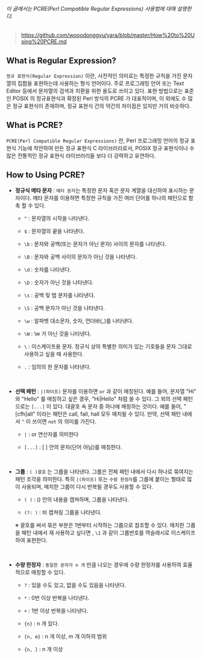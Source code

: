 ###### 이 글에서는 PCRE(Perl Compatible Regular Expressions) 사용법에 대해 설명한다.
> https://github.com/wooodonggyu/yara/blob/master/How%20to%20Using%20PCRE.md

## **What is Regular Expression?**

`정규 표현식(Regular Expression)` 이란, 사전적인 의미로는 특정한 규칙을 가진 문자열의 집합을 표현하는데 사용하는 형식 언어이다. 주로 프로그래밍 언어 또는 Text Editor 등에서 문자열의 검색과 치환을 위한 용도로 쓰이고 있다. 표현 방법으로는 표준인 POSIX 의 정규표현식과 확장된 Perl 방식의 PCRE 가 대표적이며, 이 외에도 수 많은 정규 표현식이 존재하며, 정규 표현식 간의 약간의 차이점은 있지만 거의 비슷하다.

## **What is PCRE?**

`PCRE(Perl Compatible Regular Expressions)` 란, Perl 프로그래밍 언어의 정규 표현식 기능에 착안하여 만든 정규 표현식 C 라이브러리로서, POSIX 정규 표현식이나 수많은 전통적인 정규 표현식 라이브러리들 보다 더 강력하고 유연하다.

## **How to Using PCRE?** 

- **정규식 메타 문자** : `메타 문자`는 특정한 문자 혹은 문자 계열을 대신하여 표시하는 문자이다. 메타 문자를 이용하면 특정한 규칙을 가진 여러 단어를 하나의 패턴으로 함축 할 수 있다.
    
    * `^` : 문자열의 시작을 나타낸다.

    * `$` : 문자열의 끝을 나타낸다.
    
    * `\b` : 문자와 공백(또는 문자가 아닌 문자) 사이의 문자를 나타낸다.
    
    * `\B` : 문자와 공백 사이의 문자가 아닌 것을 나타낸다.
    
    * `\d` : 숫자를 나타낸다.
    
    * `\D` : 숫자가 아닌 것을 나타낸다.
    
    * `\s` : 공백 및 탭 문자를 나타낸다.
    
    * `\S` : 공백 문자가 아닌 것을 나타낸다.
    
    * `\w` : 알파벳 대소문자, 숫자, 언더바(_)를 나타낸다.
    
    * `\W` : \w 가 아닌 것을 나타낸다.
    
    * `\` : 이스케이프용 문자. 정규식 상의 특별한 의미가 있는 기호들을 문자 그대로 사용하고 싶을 때 사용한다.

    * `.` : 임의의 한 문자를 나타낸다.

&nbsp;
    
- **선택 패턴** : `|(파이프)` 문자를 이용하면 `or` 과 같이 매칭된다. 예를 들어, 문자열 "Hi" 와 "Hello" 를 매칭하고 싶은 경우, "Hi|Hello" 처럼 쓸 수 있다. 그 외의 선택 패턴으로는 `[...]` 이 있다. 대괄호 속 문자 중 하나에 매칭하는 것이다. 예를 들어, "[cfh]all" 이라는 패턴은 call, fall, hall 모두 매치될 수 있다. 만약, 선택 패턴 내에서 `^` 이 쓰이면 `not` 의 의미를 가진다.
    
    * `|` : or 연산자를 의미한다
    
    * `[...]` : [  ] 안의 문자(단어 아님)를 매칭한다.

&nbsp;

- **그룹** : `( )괄호` 는 그룹을 나타낸다. 그룹은 전체 패턴 내에서 다시 하나로 묶여지는 패턴 조각을 의미한다. 특히 `|(파이프)` 또는 `수량 한정자`를 그룹에 붙이는 형태로 많이 사용되며, 매치한 그룹이 다시 반복될 경우도 사용할 수 있다.

    * `( )` : () 안의 내용을 캡쳐하며, 그룹을 나타낸다.
    
    * `(?: )` : 비 캡쳐링 그룹을 나타낸다.
    
    ※ 괄호를 써서 묶은 부분은 1번부터 시작하는 그룹으로 참조할 수 있다. 매치한 그룹을 패턴 내에서 재 사용하고 싶다면 , `\1` 과 같이 그룹번호를 역슬래시로 이스케이프 하여 표현한다. 

&nbsp;

- **수량 한정자** : `동일한 문자가 n 개` 만큼 나오는 경우에 수량 한정자를 사용하여 효율적으로 매칭할 수 있다.
    
    * `?` : 있을 수도 있고, 없을 수도 있음을 나타낸다.

    * `*` : 0번 이상 반복을 나타낸다.
    
    * `+` : 1번 이상 반복을 나타낸다.
    
    * `{n}` : n 개 있다.
    
    * `{n, m}` : n 개 이상, m 개 이하의 범위
    
    * `{n, }` : n 개 이상
	
	